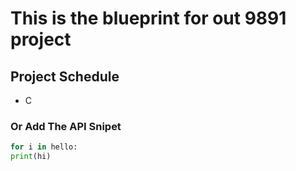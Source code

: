 # This is the blueprint for out 9891 project 




## Project Schedule 
- C 



### Or Add The API Snipet 

```python 
for i in hello: 
print(hi) 


``` 
